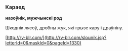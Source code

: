 ### Караед
**назоўнік, мужчынскі род**

Шкоднік лясоў, дробны жук, які грызе кару і драўніну.

<a rel="author">[http://rv-blr.com/](http://rv-blr.com/slounik.jsp?letterId=0&maskId=0&pageId=1330)</a>
